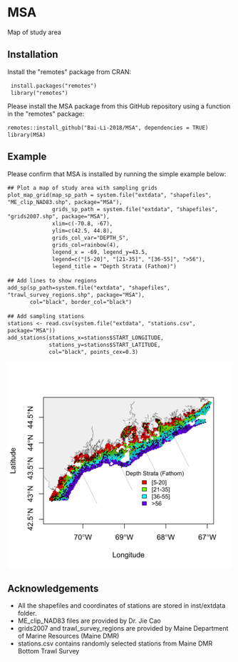 # MSA
Map of study area

## Installation
Install the "remotes" package from CRAN:

```
 install.packages("remotes")
 library("remotes")
```

Please install the MSA package from this GitHub repository using a function in the "remotes" package:

```
remotes::install_github("Bai-Li-2018/MSA", dependencies = TRUE)
library(MSA)
```
## Example
Please confirm that MSA is installed by running the simple example below:

```
## Plot a map of study area with sampling grids
plot_map_grid(map_sp_path = system.file("extdata", "shapefiles", "ME_clip_NAD83.shp", package="MSA"),
              grids_sp_path = system.file("extdata", "shapefiles", "grids2007.shp", package="MSA"),
              xlim=c(-70.8, -67), 
              ylim=c(42.5, 44.8),
              grids_col_var="DEPTH_S",
              grids_col=rainbow(4),
              legend_x = -69, legend_y=43.5,
              legend=c("[5-20]", "[21-35]", "[36-55]", ">56"),
              legend_title = "Depth Strata (Fathom)")

## Add lines to show regions
add_sp(sp_path=system.file("extdata", "shapefiles", "trawl_survey_regions.shp", package="MSA"),
       col="black", border_col="black")

## Add sampling stations
stations <- read.csv(system.file("extdata", "stations.csv", package="MSA"))
add_stations(stations_x=stations$START_LONGITUDE, 
             stations_y=stations$START_LATITUDE, 
             col="black", points_cex=0.3)
```
![alt text](inst/extdata/MSA.png "Map of study area.")

## Acknowledgements
- All the shapefiles and coordinates of stations are stored in inst/extdata folder.
- ME_clip_NAD83 files are provided by Dr. Jie Cao 
- grids2007 and trawl_survey_regions are provided by Maine Department of Marine Resources (Maine DMR)
- stations.csv contains randomly selected stations from Maine DMR Bottom Trawl Survey
